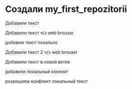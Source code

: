 ﻿# Создали  my_first_repozitorii

Добавили текст

Добавили текст ч/з web brouser

добавим текст локально

Добавили текст 2 ч/з web brouser

Добавили текст в новой ветке

добавили локальный конликт

разрешаем конфликт локальный текст